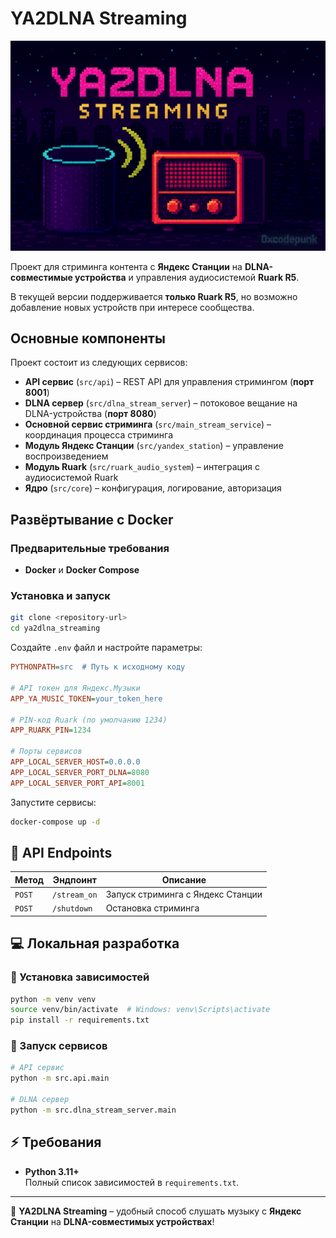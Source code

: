 # YA2DLNA Streaming

<p align="center">
  <img src="assets/logo.png" alt="YA2DLNA Streaming Banner" width="1000"/>
</p>

Проект для стриминга контента с **Яндекс Станции** на **DLNA-совместимые устройства** и управления аудиосистемой **Ruark R5**.  

В текущей версии поддерживается **только Ruark R5**, но возможно добавление новых устройств при интересе сообщества.

##  Основные компоненты
Проект состоит из следующих сервисов:

- **API сервис** (`src/api`) – REST API для управления стримингом (**порт 8001**)
- **DLNA сервер** (`src/dlna_stream_server`) – потоковое вещание на DLNA-устройства (**порт 8080**)
- **Основной сервис стриминга** (`src/main_stream_service`) – координация процесса стриминга
- **Модуль Яндекс Станции** (`src/yandex_station`) – управление воспроизведением
- **Модуль Ruark** (`src/ruark_audio_system`) – интеграция с аудиосистемой Ruark
- **Ядро** (`src/core`) – конфигурация, логирование, авторизация

##  Развёртывание с Docker

###  Предварительные требования
- **Docker** и **Docker Compose**

###  Установка и запуск
```bash
git clone <repository-url>
cd ya2dlna_streaming
```

Создайте `.env` файл и настройте параметры:
```ini
PYTHONPATH=src  # Путь к исходному коду

# API токен для Яндекс.Музыки
APP_YA_MUSIC_TOKEN=your_token_here

# PIN-код Ruark (по умолчанию 1234)
APP_RUARK_PIN=1234

# Порты сервисов
APP_LOCAL_SERVER_HOST=0.0.0.0
APP_LOCAL_SERVER_PORT_DLNA=8080
APP_LOCAL_SERVER_PORT_API=8001
```

Запустите сервисы:
```bash
docker-compose up -d
```

## 🎯 API Endpoints

| Метод  | Эндпоинт     | Описание   |
|--------|--------------|------------|
| `POST` | `/stream_on` | Запуск стриминга с Яндекс Станции |
| `POST` | `/shutdown`  | Остановка стриминга |

## 💻 Локальная разработка

### 🔹 Установка зависимостей
```bash
python -m venv venv
source venv/bin/activate  # Windows: venv\Scripts\activate
pip install -r requirements.txt
```

### 🔹 Запуск сервисов
```bash
# API сервис
python -m src.api.main

# DLNA сервер
python -m src.dlna_stream_server.main
```

## ⚡ Требования
- **Python 3.11+**  
Полный список зависимостей в `requirements.txt`.

---

🎵 **YA2DLNA Streaming** – удобный способ слушать музыку с **Яндекс Станции** на **DLNA-совместимых устройствах**!  
